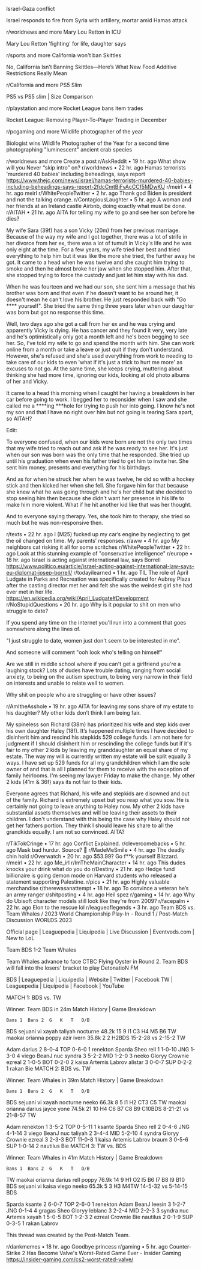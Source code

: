 Israel-Gaza conflict

Israel responds to fire from Syria with artillery, mortar amid Hamas attack

r/worldnews
and more
Mary Lou Retton in ICU

Mary Lou Retton 'fighting' for life, daughter says

r/sports
and more
California won't ban Skittles

No, California Isn’t Banning Skittles—Here’s What New Food Additive Restrictions Really Mean

r/California
and more
PS5 Slim

PS5 vs PS5 slim | Size Comparison

r/playstation
and more
Rocket League bans item trades

Rocket League: Removing Player-To-Player Trading in December

r/pcgaming
and more
Wildlife photographer of the year

Biologist wins Wildlife Photographer of the Year for a second time photographing "luminescent" ancient crab species

r/worldnews
and more
Create a post
r/AskReddit
•
19 hr. ago
What show will you Never “skip intro” on?
r/worldnews
•
22 hr. ago
Hamas terrorists 'murdered 40 babies' including beheadings, says report
https://www.thejc.com/news/israel/hamas-terrorists-murdered-40-babies-including-beheadings-says-report-2fdcCmtBjFvAcCCf5MDwKU
r/meirl
•
4 hr. ago
meirl
r/WhitePeopleTwitter
•
2 hr. ago
Thank god Biden is president and not the talking orange.
r/ContagiousLaughter
•
5 hr. ago
A woman and her friends at an Ireland castle Airbnb, doing exactly what must be done.
r/AITAH
•
21 hr. ago
AITA for telling my wife to go and see her son before he dies?

My wife Sara (39f) has a son Vicky (20m) from her previous marriage. Because of the way my wife and I got together, there was a lot of strife in her divorce from her ex, there was a lot of tumult in Vicky's life and he was only eight at the time. For a few years, my wife tried her best and tried everything to help him but it was like the more she tried, the further away he got. It came to a head when he was twelve and she caught him trying to smoke and then he almost broke her jaw when she stopped him. After that, she stopped trying to force the custody and just let him stay with his dad.

When he was fourteen and we had our son, she sent him a message that his brother was born and that even if he doesn't want to be around her, it doesn't mean he can't love his brother. He just responded back with "Go **** yourself". She tried the same thing three years later when our daughter was born but got no response this time.

Well, two days ago she got a call from her ex and he was crying and apparently Vicky is dying. He has cancer and they found it very, very late and he's optimistically only got a month left and he's been begging to see her. So, I've told my wife to go and spend the month with him. She can work online from a month or take a leave or just quit if they don't understand. However, she's refused and she's used everything from work to needing to take care of our kids to even 'what if it's just a trick to hurt me more' as excuses to not go. At the same time, she keeps crying, muttering about thinking she had more time, ignoring our kids, looking at old photo albums of her and Vicky.

It came to a head this morning when I caught her having a breakdown in her car before going to work. I begged her to reconsider when I saw and she called me a ****ing ***hole for trying to push her into going. I know he's not my son and that I have no right over him but not going is tearing Sara apart, so AITAH?

Edit:

To everyone confused, when our kids were born are not the only two times that my wife tried to reach out and ask if he was ready to see her. It's just when our son was born was the only time that he responded. She tried up until his graduation when even his father tried to get him to invite her. She sent him money, presents and everything for his birthdays.

And as for when he struck her when he was twelve, he did so with a hockey stick and then kicked her when she fell. She forgave him for that because she knew what he was going through and he's her child but she decided to stop seeing him then because she didn't want her presence in his life to make him more violent. What if he hit another kid like that was her thought.

And to everyone saying therapy. Yes, she took him to therapy, she tried so much but he was non-responsive then.

r/texts
•
22 hr. ago
I (M25) fucked up my car’s engine by neglecting to get the oil changed on time. My parents’ responses.
r/aww
•
4 hr. ago
My neighbors cat risking it all for some scritches
r/WhitePeopleTwitter
•
22 hr. ago
Look at this stunning example of "conservative intelligence"
r/europe
•
18 hr. ago
Israel is acting against international law, says Borrell
https://www.politico.eu/article/israel-acting-against-international-law-says-eu-diplomat-josep-borrell/
r/todayilearned
•
1 hr. ago
TIL The role of April Ludgate in Parks and Recreation was specifically created for Aubrey Plaza after the casting director met her and felt she was the weirdest girl she had ever met in her life.
https://en.wikipedia.org/wiki/April_Ludgate#Development
r/NoStupidQuestions
•
20 hr. ago
Why is it popular to shit on men who struggle to date?

If you spend any time on the internet you'll run into a comment that goes somewhere along the lines of.

"I just struggle to date, women just don't seem to be interested in me".

And someone will comment "ooh look who's telling on himself"

Are we still in middle school where if you can't get a girlfriend you're a laughing stock? Lots of dudes have trouble dating, ranging from social anxiety, to being on the autism spectrum, to being very narrow in their field on interests and unable to relate well to women.

Why shit on people who are struggling or have other issues?

r/AmItheAsshole
•
19 hr. ago
AITA for leaving my sons share of my estate to his daughter? My other kids don’t think I am being fair.

My spineless son Richard (38m) has prioritized his wife and step kids over his own daughter Haley (18f). It’s happened multiple times I have decided to disinherit him and rescind his stepkids 529 college funds. I am not here for judgment if I should disinherit him or rescinding the college funds but if it's fair to my other 2 kids by leaving my granddaughter an equal share of my estate. The way my will is currently written my estate will be split equally 3 ways. I have set up 529 funds for all my grandchildren which I am the sole owner of and that is all I planned for them to receive with the exception of family heirlooms. I'm seeing my lawyer Friday to make the change. My other 2 kids (41m & 36f) says its not fair to their kids.

Everyone agrees that Richard, his wife and stepkids are disowned and out of the family. Richard is extremely upset but you reap what you sow. He is certainly not going to leave anything to Haley now. My other 2 kids have substantial assets themselves and will be leaving their assets to their children. I don't understand with this being the case why Haley should not get her fathers portion. They think I should leave his share to all the grandkids equally. I am not so convinced. AITA?

r/TikTokCringe
•
17 hr. ago
Conflict Explained.
r/clevercomebacks
•
5 hr. ago
Mask bad hurdur. Source? 🗿
r/MadeMeSmile
•
4 hr. ago
The deadly chin hold
r/Overwatch
•
20 hr. ago
$53.99? Go f**k yourself Blizzard.
r/meirl
•
22 hr. ago
Me_irl
r/ImTheMainCharacter
•
14 hr. ago
This dudes knocks your drink what do you do
r/Destiny
•
21 hr. ago
Hedge fund billionaire is going demon mode on Harvard students who released a statement supporting Palestine.
r/pics
•
21 hr. ago
Highly valuable merchandise
r/therewasanattempt
•
18 hr. ago
To convince a veteran he’s an army ranger
r/shitposting
•
4 hr. ago
Heil spez
r/gaming
•
14 hr. ago
Why do Ubisoft character models still look like they’re from 2009?
r/facepalm
•
22 hr. ago
Elon to the rescue lol
r/leagueoflegends
•
3 hr. ago
Team BDS vs. Team Whales / 2023 World Championship Play-In - Round 1 / Post-Match Discussion
WORLDS 2023

Official page | Leaguepedia | Liquipedia | Live Discussion | Eventvods.com | New to LoL

Team BDS 1-2 Team Whales

Team Whales advance to face CTBC Flying Oyster in Round 2. Team BDS will fall into the losers' bracket to play DetonatioN FM

BDS | Leaguepedia | Liquipedia | Website | Twitter | Facebook
TW | Leaguepedia | Liquipedia | Facebook | YouTube

MATCH 1: BDS vs. TW

Winner: Team BDS in 24m
Match History | Game Breakdown

	Bans 1	Bans 2	G	K	T	D/B

BDS	sejuani vi xayah	taliyah nocturne	48.2k	15	9	I1 C3 H4 M5 B6
TW	maokai orianna poppy	azir ivern	35.8k	2	2	H2BDS	15-2-28	vs	2-15-2	TW

Adam darius 2	8-0-4	TOP	0-6-0	1 renekton Sparda
Sheo rell 1	1-0-10	JNG	1-3-0	4 viego BeanJ
nuc syndra 3	5-2-2	MID	1-2-0	3 neeko Gloryy
Crownie ezreal 2	1-0-5	BOT	0-2-0	2 kaisa Artemis
Labrov alistar 3	0-0-7	SUP	0-2-2	1 rakan Bie
MATCH 2: BDS vs. TW

Winner: Team Whales in 39m
Match History | Game Breakdown

	Bans 1	Bans 2	G	K	T	D/B

BDS	sejuani vi xayah	nocturne neeko	66.3k	8	5	I1 H2 CT3 C5
TW	maokai orianna darius	jayce yone	74.5k	21	10	H4 C6 B7 C8 B9 C10BDS	8-21-21	vs	21-8-57	TW

Adam renekton 1	3-5-2	TOP	0-5-11	1 ksante Sparda
Sheo rell 2	0-4-6	JNG	4-1-14	3 viego BeanJ
nuc taliyah 2	3-4-4	MID	5-2-10	4 syndra Gloryy
Crownie ezreal 3	2-3-3	BOT	11-0-8	1 kaisa Artemis
Labrov braum 3	0-5-6	SUP	1-0-14	2 nautilus Bie
MATCH 3: TW vs. BDS

Winner: Team Whales in 41m
Match History | Game Breakdown

	Bans 1	Bans 2	G	K	T	D/B

TW	maokai orianna darius	rell poppy	76.9k	14	9	H1 O2 I5 B6 I7 B8 I9 B10
BDS	sejuani vi kaisa	viego neeko	65.3k	5	3	H3 M4TW	14-5-32	vs	5-14-15	BDS

Sparda ksante 2	6-0-7	TOP	2-6-0	1 renekton Adam
BeanJ leesin 3	1-2-7	JNG	0-1-4	4 gragas Sheo
Gloryy leblanc 3	2-2-4	MID	2-2-3	3 syndra nuc
Artemis xayah 1	5-0-5	BOT	1-2-3	2 ezreal Crownie
Bie nautilus 2	0-1-9	SUP	0-3-5	1 rakan Labrov

This thread was created by the Post-Match Team.

r/dankmemes
•
18 hr. ago
Goodbye princess
r/gaming
•
5 hr. ago
Counter-Strike 2 Has Become Valve's Worst-Rated Game Ever - Insider Gaming
https://insider-gaming.com/cs2-worst-rated-valve/
 